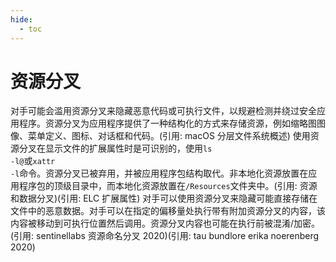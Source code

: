 ```yaml
---
hide:
  - toc
---
```


# 资源分叉

对手可能会滥用资源分叉来隐藏恶意代码或可执行文件，以规避检测并绕过安全应用程序。资源分叉为应用程序提供了一种结构化的方式来存储资源，例如缩略图图像、菜单定义、图标、对话框和代码。(引用: macOS 分层文件系统概述) 使用资源分叉在显示文件的扩展属性时是可识别的，使用<code>ls -l@</code>或<code>xattr -l</code>命令。资源分叉已被弃用，并被应用程序包结构取代。非本地化资源放置在应用程序包的顶级目录中，而本地化资源放置在<code>/Resources</code>文件夹中。(引用: 资源和数据分叉)(引用: ELC 扩展属性)  对手可以使用资源分叉来隐藏可能直接存储在文件中的恶意数据。对手可以在指定的偏移量处执行带有附加资源分叉的内容，该内容被移动到可执行位置然后调用。资源分叉内容也可能在执行前被混淆/加密。(引用: sentinellabs 资源命名分叉 2020)(引用: tau bundlore erika noerenberg 2020)
